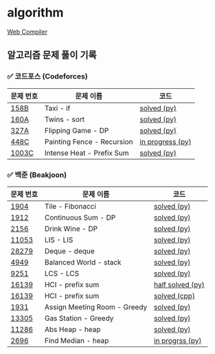 # algorithm
[Web Compiler](https://www.mycompiler.io/ko)
## 알고리즘 문제 풀이 기록

### ✅ 코드포스 (Codeforces)
| 문제 번호 | 문제 이름 | 코드 |
|----------|----------|------|
| [158B](https://codeforces.com/contest/158/problem/B) | Taxi - if | [solved (py)](codeforces/Taxi.py) |
| [160A](https://codeforces.com/contest/160/problem/A) | Twins - sort | [solved (py)](codeforces/Twins.py) |
| [327A](https://codeforces.com/contest/327/problem/A) | Flipping Game - DP | [solved (py)](codeforces/FlippingGame.py) |
| [448C](https://codeforces.com/contest/448/problem/C) | Painting Fence - Recursion | [in progress (py)](codeforces/PaintingFence.py) |
| [1003C](https://codeforces.com/contest/1003/problem/C) | Intense Heat - Prefix Sum | [solved (py)](codeforces/IntenseHeat.py) |

### ✅ 백준 (Beakjoon)
| 문제 번호 | 문제 이름 | 코드 |
|----------|----------|------|
| [1904](https://www.acmicpc.net/problem/1904) | Tile - Fibonacci | [solved (py)](baekjoon/Tile.py) |
| [1912](https://www.acmicpc.net/problem/1912) | Continuous Sum - DP | [solved (py)](baekjoon/ContinuousSum.py) |
| [2156](https://www.acmicpc.net/problem/2156) | Drink Wine - DP | [solved (py)](baekjoon/DrinkWine.py) |
| [11053](https://www.acmicpc.net/problem/11053) | LIS - LIS | [solved (py)](baekjoon/LIS.py) |
| [28279](https://www.acmicpc.net/problem/28279) | Deque - deque | [solved (py)](baekjoon/Deque.py) |
| [4949](https://www.acmicpc.net/problem/4949) | Balanced World - stack | [solved (py)](baekjoon/BalancedWorld.py) |
| [9251](https://www.acmicpc.net/problem/9251) | LCS - LCS | [solved (py)](baekjoon/LCS.py) |
| [16139](https://www.acmicpc.net/problem/16139) | HCI - prefix sum | [half solved (py)](baekjoon/HCI.py) |
| [16139](https://www.acmicpc.net/problem/16139) | HCI - prefix sum | [solved (cpp)](baekjoon/HCI.cpp) |
| [1931](https://www.acmicpc.net/problem/1931) | Assign Meeting Room - Greedy | [solved (py)](baekjoon/AssignMeetingRoom.py) |
| [13305](https://www.acmicpc.net/problem/13305) | Gas Station - Greedy | [solved (py)](baekjoon/GasStation.py) |
| [11286](https://www.acmicpc.net/problem/11286) | Abs Heap - heap | [solved (py)](baekjoon/AbsHeap.py) |
| [2696](https://www.acmicpc.net/problem/2696) | Find Median - heap | [in progrss (py)](baekjoon/FindMedian.py) |

